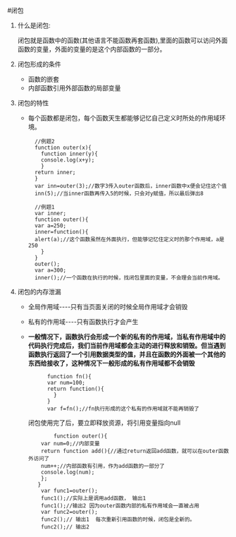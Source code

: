 #闭包		
1. 什么是闭包:
 
	闭包就是函数中的函数(其他语言不能函数再套函数),里面的函数可以访问外面函数的变量，外面的变量的是这个内部函数的一部分。			
2. 闭包形成的条件
	* 函数的嵌套
	* 内部函数引用外部函数的局部变量
3. 闭包的特性
	* 每个函数都是闭包，每个函数天生都能够记忆自己定义时所处的作用域环境。
	
			//例题2
			function outer(x){
			  function inner(y){
			  console.log(x+y);
			  }
			return inner;
			}
			var inn=outer(3);//数字3传入outer函数后，inner函数中x便会记住这个值
			inn(5);//当inner函数再传入5的时候，只会对y赋值，所以最后弹出8
			
			//例题1
			var inner;
			function outer(){
			var a=250;
			inner=function(){
			alert(a);//这个函数虽然在外面执行，但能够记忆住定义时的那个作用域，a是250
			  }
			}
			outer();
			var a=300;
			inner();//一个函数在执行的时候，找闭包里面的变量，不会理会当前作用域。
4. 闭包的内存泄漏
	* 全局作用域----只有当页面关闭的时候全局作用域才会销毁
	* 私有的作用域----只有函数执行才会产生
	* **一般情况下，函数执行会形成一个新的私有的作用域，当私有作用域中的代码执行完成后，我们当前作用域都会主动的进行释放和销毁。但当遇到函数执行返回了一个引用数据类型的值，并且在函数的外面被一个其他的东西给接收了，这种情况下一般形成的私有作用域都不会销毁**	
	
				function fn(){
				var num=100;
				return function(){
				  }
				}
				var f=fn();//fn执行形成的这个私有的作用域就不能再销毁了
		闭包使用完了后，要立即释放资源，将引用变量指向null
		
		
				  function outer(){
			  var num=0;//内部变量
			  return function add(){//通过return返回add函数，就可以在outer函数外访问了
			  num++;//内部函数有引用，作为add函数的一部分了
			  console.log(num);
			  };
			 }
			  var func1=outer();
			  func1();//实际上是调用add函数， 输出1
			  func1();//输出2 因为outer函数内部的私有作用域会一直被占用
			  var func2=outer();
			  func2();// 输出1  每次重新引用函数的时候，闭包是全新的。
			  func2();// 输出2  


		